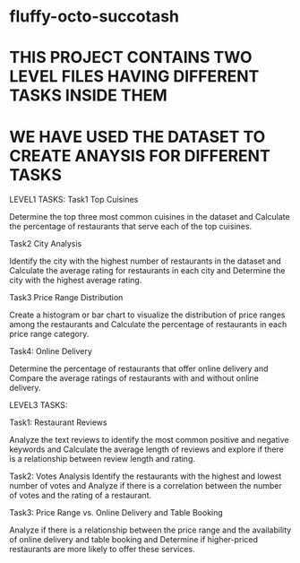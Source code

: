 # fluffy-octo-succotash
# THIS PROJECT CONTAINS TWO LEVEL FILES HAVING DIFFERENT TASKS INSIDE THEM
# WE HAVE USED THE DATASET TO CREATE ANAYSIS FOR DIFFERENT TASKS
LEVEL1 TASKS:
Task1 Top Cuisines

Determine the top three most
common cuisines in the dataset and Calculate the percentage of
restaurants that serve each of the top
cuisines.

Task2 City Analysis

Identify the city with the highest number
of restaurants in the dataset and Calculate the average rating for
restaurants in each city and Determine the city with the highest
average rating.

Task3 Price Range Distribution

Create a histogram or bar chart to
visualize the distribution of price ranges
among the restaurants and Calculate the percentage of restaurants
in each price range category.

Task4: Online Delivery

Determine the percentage of restaurants
that offer online delivery and Compare the average ratings of restaurants
with and without online delivery.

LEVEL3 TASKS:

Task1: Restaurant Reviews

Analyze the text reviews to identify the most
common positive and negative keywords and Calculate the average length of reviews and
explore if there is a relationship between
review length and rating.

Task2: Votes Analysis
Identify the restaurants with the highest and
lowest number of votes and Analyze if there is a correlation between the
number of votes and the rating of a
restaurant.

Task3: Price Range vs. Online Delivery and
Table Booking

Analyze if there is a relationship between the
price range and the availability of online
delivery and table booking and Determine if higher-priced restaurants are
more likely to offer these services.
